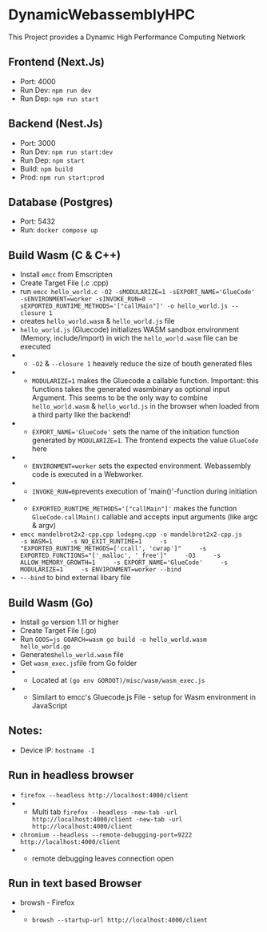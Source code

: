 # DynamicWebassemblyHPC
This Project provides a Dynamic High Performance Computing Network

## Frontend (Next.Js)
- Port: 4000
- Run Dev: `npm run dev`
- Run Dep: `npm run start`

## Backend (Nest.Js)
- Port: 3000
- Run Dev: `npm run start:dev`
- Run Dep: `npm start`
- Build: `npm build`
- Prod: `npm run start:prod`

## Database (Postgres)
- Port: 5432
- Run: `docker compose up`

## Build Wasm (C & C++)
- Install `emcc` from Emscripten
- Create Target File (.c .cpp)
- run `emcc hello_world.c -O2 -sMODULARIZE=1 -sEXPORT_NAME='GlueCode' -sENVIRONMENT=worker -sINVOKE_RUN=0 -sEXPORTED_RUNTIME_METHODS='["callMain"]' -o hello_world.js --closure 1`
- creates `hello_world.wasm` & `hello_world.js` file
- `hello_world.js` (Gluecode) initializes WASM sandbox environment (Memory, include/import) in wich the `hello_world.wasm` file can be executed
- - `-O2` & `--closure 1` heavely reduce the size of bouth generated files
- - `MODULARIZE=1` makes the Gluecode a callable function. Important: this functions takes the generated wasmbinary as optional input Argument. This seems to be the only way to combine `hello_world.wasm` & `hello_world.js` in the browser when loaded from a third party like the backend!
- - `EXPORT_NAME='GlueCode'` sets the name of the initiation function generated by `MODULARIZE=1`. The frontend expects the value `GlueCode` here
- - `ENVIRONMENT=worker` sets the expected environment. Webassembly code is executed in a Webworker.
- - `INVOKE_RUN=0`prevents execution of 'main()'-function during initiation
- - `EXPORTED_RUNTIME_METHODS='["callMain"]'` makes the function `GlueCode.callMain()` callable and accepts input arguments (like argc & argv)
- `emcc mandelbrot2x2-cpp.cpp lodepng.cpp -o mandelbrot2x2-cpp.js     -s WASM=1     -s NO_EXIT_RUNTIME=1     -s "EXPORTED_RUNTIME_METHODS=['ccall', 'cwrap']"     -s EXPORTED_FUNCTIONS="['_malloc', '_free']"     -O3     -s ALLOW_MEMORY_GROWTH=1     -s EXPORT_NAME='GlueCode'     -s MODULARIZE=1     -s ENVIRONMENT=worker --bind`
- -`--bind` to bind external libary file

## Build Wasm (Go)
- Install `go` version 1.11 or higher
- Create Target File (.go)
- Run `GOOS=js GOARCH=wasm go build -o hello_world.wasm hello_world.go`
- Generates`hello_world.wasm` file
- Get `wasm_exec.js`file from Go folder
- - Located at `(go env GOROOT)/misc/wasm/wasm_exec.js`
- - Similart to emcc's Gluecode.js File - setup for Wasm environment in JavaScript 

## Notes:
- Device IP: `hostname -I`

## Run in headless browser
- `firefox --headless http://localhost:4000/client`
- - Multi tab `firefox --headless -new-tab -url http://localhost:4000/client -new-tab -url http://localhost:4000/client`
- `chromium --headless --remote-debugging-port=9222 http://localhost:4000/client`
- - remote debugging leaves connection open

## Run in text based Browser
- browsh - Firefox
- - `browsh --startup-url http://localhost:4000/client`
